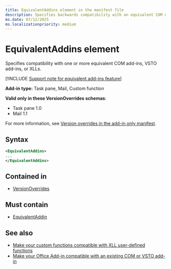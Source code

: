 ```yaml
---
title: EquivalentAddins element in the manifest file
description: Specifies backwards compatibility with an equivalent COM or VSTO add-ins or XLLs.
ms.date: 07/12/2025
ms.localizationpriority: medium
---
```


# EquivalentAddins element

Specifies compatibility with one or more equivalent COM add-ins, VSTO add-ins, or XLLs.

[!INCLUDE [Support note for equivalent add-ins feature](../includes/equivalent-add-in-support-note.md)]

**Add-in type:** Task pane, Mail, Custom function

**Valid only in these VersionOverrides schemas**:

- Task pane 1.0
- Mail 1.1

For more information, see [Version overrides in the add-in only manifest](/office/dev/add-ins/develop/xml-manifest-overview#version-overrides-in-the-manifest).

## Syntax

```XML
<EquivalentAddins>
...  
</EquivalentAddins>  
```

## Contained in

- [VersionOverrides](versionoverrides.md)

## Must contain

- [EquivalentAddin](equivalentaddin.md)

## See also

- [Make your custom functions compatible with XLL user-defined functions](/office/dev/add-ins/excel/make-custom-functions-compatible-with-xll-udf)
- [Make your Office Add-in compatible with an existing COM or VSTO add-in](/office/dev/add-ins/develop/make-office-add-in-compatible-with-existing-com-add-in)